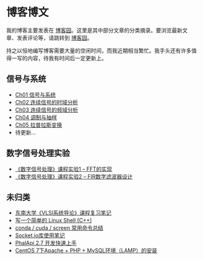 # 博客博文

我的博客主要发表在 [博客园](https://cnblogs.com/zxuuu)。这里是其中部分文章的分类摘录。要浏览最新文章、发表评论等，请跳转到 [博客园](https://cnblogs.com/zxuuu)。

持之以恒地编写博客需要大量的空闲时间，而我近期相当繁忙。我手头还有许多值得一写的内容，待我有时间后一定更新上。

## 信号与系统

- [Ch01 信号与系统](https://www.cnblogs.com/zxuuu/p/16167252.html)
- [Ch02 连续信号的时域分析](https://www.cnblogs.com/zxuuu/p/16169766.html)
- [Ch03 连续信号的频域分析](https://www.cnblogs.com/zxuuu/p/16176131.html)
- [Ch04 调制与抽样](https://www.cnblogs.com/zxuuu/p/16180464.html)
- [Ch05 拉普拉斯变换](https://www.cnblogs.com/zxuuu/p/16187372.html)
- 待更新…

## 数字信号处理实验

- [《数字信号处理》课程实验1 – FFT的实现](https://www.cnblogs.com/zxuuu/p/12425321.html)
- [《数字信号处理》课程实验2 – FIR数字滤波器设计](https://www.cnblogs.com/zxuuu/p/12433152.html)

## 未归类

- [东南大学《VLSI系统导论》课程复习笔记](https://www.cnblogs.com/zxuuu/p/14027716.html)
- [写一个简单的 Linux Shell (C++)](https://www.cnblogs.com/zxuuu/p/13701489.html)
- [conda / cuda / screen 常用命令总结](https://www.cnblogs.com/zxuuu/p/14016104.html)
- [Socket.io库使用笔记 ](https://www.cnblogs.com/zxuuu/p/12800549.html)
- [PhalApi 2.7 开发快速上手](https://www.cnblogs.com/zxuuu/p/12411256.html)
- [CentOS 7下Apache + PHP + MySQL环境（LAMP）的安装](https://www.cnblogs.com/zxuuu/p/12419221.html)
